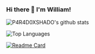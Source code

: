 ### Hi there 👋 I'm William!

![P4R4D0XSHADO's github stats](https://github-readme-stats.vercel.app/api?username=P4R4D0XSHADO&show_icons=true&count_private=true&theme=tokyonight)

![Top Languages](https://github-readme-stats.vercel.app/api/top-langs/?username=P4R4D0XSHADO&theme=tokyonight)

[![Readme Card](https://github-readme-stats.vercel.app/api/pin/?username=P4R4D0XSHADO&repo=willsprojects&theme=tokyonight)](https://github.com/P4R4D0XSHADO/willsprojects)
